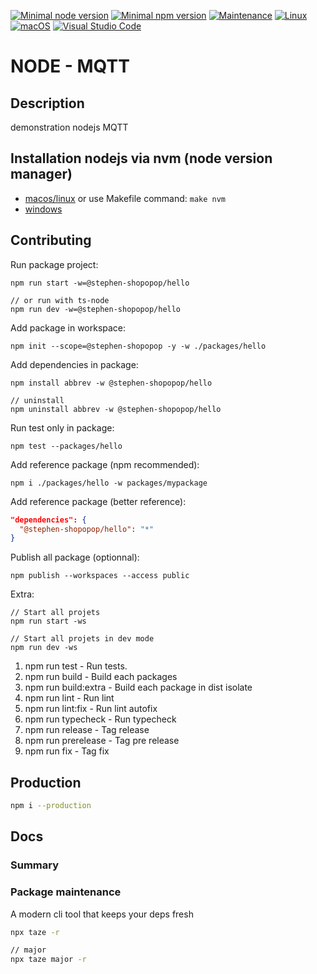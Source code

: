 [![Minimal node version](https://img.shields.io/static/v1?label=node&message=%3E=16.15&logo=node.js&color)](https://nodejs.org/about/releases/)
[![Minimal npm version](https://img.shields.io/static/v1?label=npm&message=%3E=8.5.5&logo=npm&color)](https://github.com/npm/cli/releases)
[![Maintenance](https://img.shields.io/badge/Maintained%3F-yes-green.svg)](https://GitHub.com/stephen-shopopop/node-ts/graphs/commit-activity)
[![Linux](https://svgshare.com/i/Zhy.svg)](https://svgshare.com/i/Zhy.svg)
[![macOS](https://svgshare.com/i/ZjP.svg)](https://svgshare.com/i/ZjP.svg)
[![Visual Studio Code](https://img.shields.io/badge/--007ACC?logo=visual%20studio%20code&logoColor=ffffff)](https://code.visualstudio.com/)

# NODE - MQTT

## Description

demonstration nodejs MQTT

## Installation nodejs via nvm (node version manager)

- [macos/linux](https://github.com/nvm-sh/nvm) or use Makefile command: ```make nvm```
- [windows](https://github.com/coreybutler/nvm-windows)

## Contributing

Run package project:

```shell
npm run start -w=@stephen-shopopop/hello

// or run with ts-node
npm run dev -w=@stephen-shopopop/hello
```

Add package in workspace:

```shell
npm init --scope=@stephen-shopopop -y -w ./packages/hello
```

Add dependencies in package:

```shell
npm install abbrev -w @stephen-shopopop/hello

// uninstall
npm uninstall abbrev -w @stephen-shopopop/hello
```

Run test only in package:

```shell
npm test --packages/hello
```

Add reference package (npm recommended):

```shell
npm i ./packages/hello -w packages/mypackage
```

Add reference package (better reference):

```json
"dependencies": {
  "@stephen-shopopop/hello": "*"
}
```

Publish all package (optionnal):

```shell
npm publish --workspaces --access public
```

Extra:

```shell
// Start all projets
npm run start -ws

// Start all projets in dev mode
npm run dev -ws
```

1. npm run test -  Run tests.
2. npm run build - Build each packages
3. npm run build:extra  - Build each package in dist isolate
4. npm run lint - Run lint
5. npm run lint:fix - Run lint autofix
6. npm run typecheck - Run typecheck
7. npm run release - Tag release
8. npm run prerelease - Tag pre release
9. npm run fix - Tag fix

## Production

```bash
npm i --production
```

## Docs

### Summary

### Package maintenance

A modern cli tool that keeps your deps fresh

```bash
npx taze -r

// major
npx taze major -r
```
